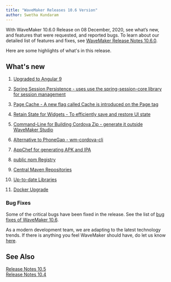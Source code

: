 ```yaml
---
title: "WaveMaker Releases 10.6 Version"
author: Swetha Kundaram
---
```



With WaveMaker 10.6.0 Release on 08 December, 2020, see what’s new, and features that were requested, and reported bugs. To learn about our detailed list of features and fixes, see [WaveMaker Release Notes 10.6.0](/learn/wavemaker-release-notes/v10-6-0).

Here are some highlights of what's in this release.

<!-- truncate -->

## What's new

1. [Upgraded to Angular 9](/learn/wavemaker-release-notes/v10-6-0#upgraded-to-angular-9)

2. [Spring Session Persistence - uses use the spring-session-core library for session management](/learn/wavemaker-release-notes/v10-6-0#spring-session-persistence)

3. [Page Cache - A new flag called Cache is introduced on the Page tag](/learn/wavemaker-release-notes/v10-6-0#page-cache)

4. [Retain State for Widgets - To efficiently save and restore UI state](/learn/wavemaker-release-notes/v10-6-0#retain-state-for-widgets)

5. [Command-Line for Building Cordova Zip - generate it outside WaveMaker Studio](/learn/wavemaker-release-notes/v10-6-0#command-line-for-building-cordova-zip)

6. [Alternative to PhoneGap -  wm-cordova-cli](/learn/wavemaker-release-notes/v10-6-0#alternative-to-phonegap)

7. [AppChef for generating APK and IPA](/learn/wavemaker-release-notes/v10-6-0#appchef)

8. [public npm Registry](/learn/wavemaker-release-notes/v10-6-0#npm-registry)

9. [Central Maven Repositories](/learn/wavemaker-release-notes/v10-6-0#maven-repositories)

10. [Up-to-date Libraries](/learn/wavemaker-release-notes/v10-6-0#up-to-date-libraries)

11. [Docker Upgrade](/learn/wavemaker-release-notes/v10-6-0#docker-upgrade)

### Bug Fixes 

Some of the critical bugs have been fixed in the release. See the list of [bug fixes of WaveMaker 10.6](/learn/wavemaker-release-notes/v10-6-0/#bug-fixes).

As a modern development team, we are adapting to the latest technology trends. If there is anything you feel WaveMaker should have, do let us know [here](mailto:info@wavemaker.com).

## See Also

[Release Notes 10.5](/learn/wavemaker-release-notes/v10-5-0/)  
[Release Notes 10.4](/learn/wavemaker-release-notes/v10-4-0/)  


